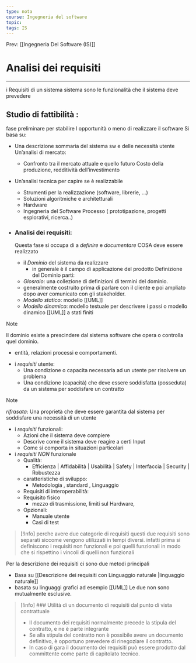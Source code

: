 ```yaml
---
type: nota
course: Ingegneria del software
topic: 
tags: IS
---
```


Prev: [[Ingegneria Del Software (IS)]]

# Analisi dei requisiti
---
i Requisiti di un sistema sistema sono le funzionalità che il sistema deve prevedere 


## Studio di fattibilità :
fase preliminare per stabilire l opportunità o meno di realizzare il software 
 Si basa su:
 - Una descrizione sommaria del sistema sw e delle necessità utente Un’analisi di mercato: 
	 - Confronto tra il mercato attuale e quello futuro Costo della produzione, redditività dell’investimento 
 - Un’analisi tecnica per capire se è realizzabile 
	 - Strumenti per la realizzazione (software, librerie, ...)
	 - Soluzioni algoritmiche e architetturali 
	 - Hardware 
	 - Ingegneria del Software Processo ( prototipazione, progetti esplorativi, ricerca..)

- ### Analisi dei requisiti: 
	Questa fase si occupa di a _definire_ e _documentare_ COSA deve essere realizzato 
	- il _Dominio_ del sistema da realizzare 
		- in generale è il campo di applicazione del prodotto 
	Definizione del Dominio parti:
	 - _Glosraio_: una collezione di definizioni di termini del dominio. 
	- generalmente costruito prima di parlare con il cliente e poi ampliato dopo aver comunicato con gli stakeholder.
	- *Modello statico*:  modello [[UML]] 
	- *Modello dinamico*: modello testuale per descrivere i passi o modello dinamico [[UML]] a stati finiti
>[!note]
>Il dominio esiste a prescindere dal sistema software  che opera o controlla quel dominio. 
>	- entità, relazioni processi e comportamenti.
		 
- i _requisiti_ utente: 
	- Una condizione o capacita necessaria ad un utente per risolvere un problema
	- Una condizione (capacità) che deve essere soddisfatta (posseduta) da un sistema per soddisfare un contratto
>[!note]
>_rifrasata_:
>Una proprietà che deve essere garantita dal sistema per soddisfare una necessità di un utente 
- i _requisiti_ funzionali:
	- Azioni che il sistema deve compiere
	- Descrive come il sistema deve reagire a certi Input
	- Come si comporta in situazioni particolari 
- i _requisiti NON_ funzionale 
	- Qualità:
		- Efficienza  | Affidabilità | Usabilità | Safety |  Interfaccia | Security | Robustezza 
	- caratteristiche di sviluppo:
		- Metodologia , standard , Linguaggio
	- Requisiti di interoperabilità: 
	- Requisito fisico
		- mezzo di trasmissione, limiti sul Hardware, 
	- Opzionali:
		- Manuale utente
		- Casi di test
> [!Info] perche avere due categorie di requisiti 
> questi due requisiti sono separati siccome vengono utilizzati in tempi diversi. infatti prima si definiscono i requisiti non funzionali e poi quelli funzionali in modo che si rispettino i vincoli di quelli non funzionali 

Per la descrizione dei requisiti ci sono due metodi principali
- Basa su  [[Descrizione dei requisiti con Linguaggio naturale |linguaggio naturale]]
- basata su linguaggi grafici ad esempio  [[UML]]
Le due non sono mutualmente esclusive.


>[!info] ### Utilità di un documento di requisiti dal punto di vista contrattuale
>- Il documento dei requisiti normalmente precede la stipula del contratto, e ne è parte integrante
>- Se alla stipula del contratto non è possibile avere un documento definitivo, è opportuno prevedere di rinegoziare il contratto.
>- In caso di gara il documento dei requisiti può essere prodotto dal committente come parte di capitolato tecnico.
>